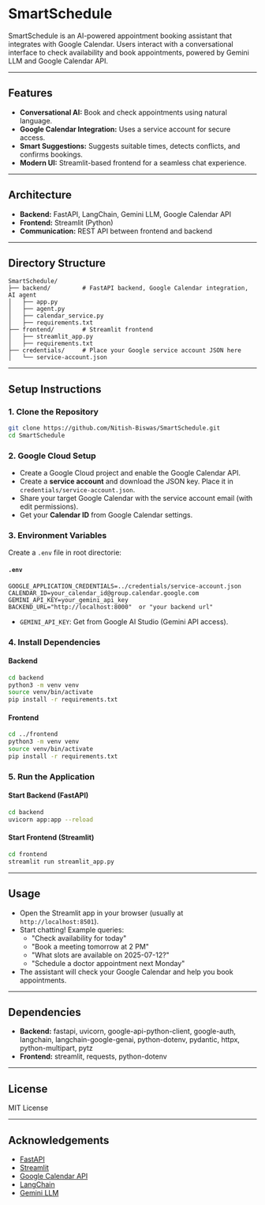# SmartSchedule


SmartSchedule is an AI-powered appointment booking assistant that integrates with Google Calendar. Users interact with a conversational interface to check availability and book appointments, powered by Gemini LLM and Google Calendar API.

---

## Features
- **Conversational AI:** Book and check appointments using natural language.
- **Google Calendar Integration:** Uses a service account for secure access.
- **Smart Suggestions:** Suggests suitable times, detects conflicts, and confirms bookings.
- **Modern UI:** Streamlit-based frontend for a seamless chat experience.

---

## Architecture
- **Backend:** FastAPI, LangChain, Gemini LLM, Google Calendar API
- **Frontend:** Streamlit (Python)
- **Communication:** REST API between frontend and backend

---

## Directory Structure
```
SmartSchedule/
├── backend/         # FastAPI backend, Google Calendar integration, AI agent
│   ├── app.py
│   ├── agent.py
│   ├── calendar_service.py
│   ├── requirements.txt
├── frontend/        # Streamlit frontend
│   ├── streamlit_app.py
│   ├── requirements.txt
├── credentials/     # Place your Google service account JSON here
│   └── service-account.json
```

---

## Setup Instructions

### 1. Clone the Repository
```bash
git clone https://github.com/Nitish-Biswas/SmartSchedule.git
cd SmartSchedule
```

### 2. Google Cloud Setup
- Create a Google Cloud project and enable the Google Calendar API.
- Create a **service account** and download the JSON key. Place it in `credentials/service-account.json`.
- Share your target Google Calendar with the service account email (with edit permissions).
- Get your **Calendar ID** from Google Calendar settings.

### 3. Environment Variables
Create a `.env` file in root directorie:

#### `.env`
```
GOOGLE_APPLICATION_CREDENTIALS=../credentials/service-account.json
CALENDAR_ID=your_calendar_id@group.calendar.google.com
GEMINI_API_KEY=your_gemini_api_key
BACKEND_URL="http://localhost:8000"  or "your backend url"
```



- `GEMINI_API_KEY`: Get from Google AI Studio (Gemini API access).

### 4. Install Dependencies

#### Backend
```bash
cd backend
python3 -m venv venv
source venv/bin/activate
pip install -r requirements.txt
```

#### Frontend
```bash
cd ../frontend
python3 -m venv venv
source venv/bin/activate
pip install -r requirements.txt
```

### 5. Run the Application

#### Start Backend (FastAPI)
```bash
cd backend
uvicorn app:app --reload
```

#### Start Frontend (Streamlit)
```bash
cd frontend
streamlit run streamlit_app.py
```

---

## Usage
- Open the Streamlit app in your browser (usually at `http://localhost:8501`).
- Start chatting! Example queries:
  - "Check availability for today"
  - "Book a meeting tomorrow at 2 PM"
  - "What slots are available on 2025-07-12?"
  - "Schedule a doctor appointment next Monday"
- The assistant will check your Google Calendar and help you book appointments.

---

## Dependencies
- **Backend:** fastapi, uvicorn, google-api-python-client, google-auth, langchain, langchain-google-genai, python-dotenv, pydantic, httpx, python-multipart, pytz
- **Frontend:** streamlit, requests, python-dotenv

---

## License
MIT License

---

## Acknowledgements
- [FastAPI](https://fastapi.tiangolo.com/)
- [Streamlit](https://streamlit.io/)
- [Google Calendar API](https://developers.google.com/calendar)
- [LangChain](https://python.langchain.com/)
- [Gemini LLM](https://ai.google.dev/)



